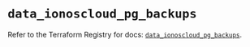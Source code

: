 # `data_ionoscloud_pg_backups`

Refer to the Terraform Registry for docs: [`data_ionoscloud_pg_backups`](https://registry.terraform.io/providers/ionos-cloud/ionoscloud/6.7.2/docs/data-sources/pg_backups).
